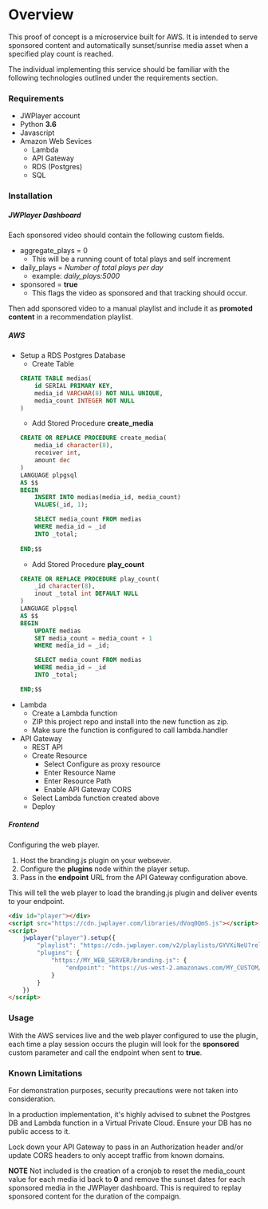 # Overview
This proof of concept is a microservice built for AWS. It is intended to serve sponsored content and automatically sunset/sunrise media asset when a specified play count is reached. 

The individual implementing this service should be familiar with the following technologies outlined under the requirements section.

### Requirements
- JWPlayer account
- Python **3.6**
- Javascript
- Amazon Web Sevices
    - Lambda
    - API Gateway
    - RDS (Postgres)
    - SQL

### Installation
##### JWPlayer Dashboard
Each sponsored video should contain the following custom fields. 
- aggregate_plays = 0
    - This will be a running count of total plays and self increment
- daily_plays = *Number of total plays per day*
    - example: *daily_plays:5000*
- sponsored = **true**
    - This flags the video as sponsored and that tracking should occur. 

Then add sponsored video to a manual playlist and include it as **promoted content** in a recommendation playlist. 

##### AWS
- Setup a RDS Postgres Database
    - Create Table
    ```SQL
    CREATE TABLE medias(
        id SERIAL PRIMARY KEY,
        media_id VARCHAR(8) NOT NULL UNIQUE,
        media_count INTEGER NOT NULL
    )
    ```
    - Add Stored Procedure **create_media**
    ```SQL
    CREATE OR REPLACE PROCEDURE create_media(
        media_id character(8),
        receiver int, 
        amount dec
    )
    LANGUAGE plpgsql    
    AS $$
    BEGIN
        INSERT INTO medias(media_id, media_count)
        VALUES(_id, 1);

        SELECT media_count FROM medias
        WHERE media_id = _id
        INTO _total;
        
    END;$$
    ```
    - Add Stored Procedure **play_count**
    ```SQL
    CREATE OR REPLACE PROCEDURE play_count(
        _id character(8),
        inout _total int DEFAULT NULL
    )
    LANGUAGE plpgsql    
    AS $$
    BEGIN
        UPDATE medias
        SET media_count = media_count + 1
        WHERE media_id = _id;

        SELECT media_count FROM medias
        WHERE media_id = _id
        INTO _total;

    END;$$
    ```
- Lambda
    - Create a Lambda function
    - ZIP this project repo and install into the new function as zip. 
    - Make sure the function is configured to call lambda.handler
- API Gateway
    - REST API
    - Create Resource
        - Select Configure as proxy resource
        - Enter Resource Name
        - Enter Resource Path
        - Enable API Gateway CORS
    - Select Lambda function created above
    - Deploy

##### Frontend

Configuring the web player.
1. Host the branding.js plugin on your websever.
2. Configure the **plugins** node within the player setup. 
3. Pass in the **endpoint** URL from the API Gateway configuration above. 

This will tell the web player to load the branding.js plugin and deliver events to your endpoint. 
```HTML
<div id="player"></div>
<script src="https://cdn.jwplayer.com/libraries/dVoq0QmS.js"></script>
<script>
    jwplayer("player").setup({
        "playlist": "https://cdn.jwplayer.com/v2/playlists/GYVXiNeU?related_media_id=ZG6eWbJg",
        "plugins": {
            "https://MY_WEB_SERVER/branding.js": {
                "endpoint": "https://us-west-2.amazonaws.com/MY_CUSTOM/ENDPOINT"
            }
        }
    })
</script>
```

### Usage
With the AWS services live and the web player configured to use the plugin, each time a play session occurs the plugin will look for the **sponsored** custom parameter and call the endpoint when sent to **true**. 

### Known Limitations
For demonstration purposes, security precautions were not taken into consideration.  

In a production implementation, it's highly advised to subnet the Postgres DB and Lambda function in a Virtual Private Cloud.  Ensure your DB has no public access to it. 

Lock down your API Gateway to pass in an Authorization header and/or update CORS headers to only accept traffic from known domains. 

**NOTE**
Not included is the creation of a cronjob to reset the media_count value for each media id back to **0** and remove the sunset dates for each sponsored media in the JWPlayer dashboard.  This is required to replay sponsored content for the duration of the compaign.